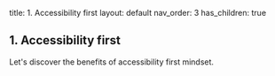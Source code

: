 title: 1. Accessibility first 
layout: default
nav_order: 3
has_children: true


## 1. Accessibility first

Let's discover the benefits of accessibility first mindset.

